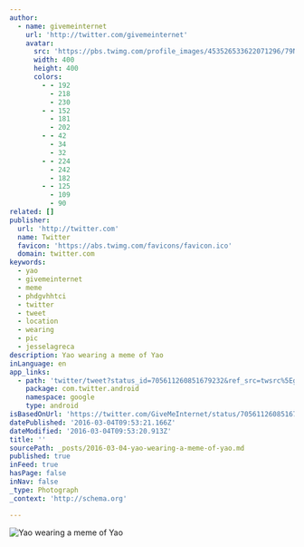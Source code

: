 ```yaml
---
author:
  - name: givemeinternet
    url: 'http://twitter.com/givemeinternet'
    avatar:
      src: 'https://pbs.twimg.com/profile_images/453526533622071296/79NYk2Bn_400x400.jpeg'
      width: 400
      height: 400
      colors:
        - - 192
          - 218
          - 230
        - - 152
          - 181
          - 202
        - - 42
          - 34
          - 32
        - - 224
          - 242
          - 182
        - - 125
          - 109
          - 90
related: []
publisher:
  url: 'http://twitter.com'
  name: Twitter
  favicon: 'https://abs.twimg.com/favicons/favicon.ico'
  domain: twitter.com
keywords:
  - yao
  - givemeinternet
  - meme
  - phdgvhhtci
  - twitter
  - tweet
  - location
  - wearing
  - pic
  - jesselagreca
description: Yao wearing a meme of Yao
inLanguage: en
app_links:
  - path: 'twitter/tweet?status_id=705611260851679232&ref_src=twsrc%5Egoogle%7Ctwcamp%5Eandroidseo%7Ctwgr%5Estatus%7Ctwterm%5E705611260851679232'
    package: com.twitter.android
    namespace: google
    type: android
isBasedOnUrl: 'https://twitter.com/GiveMeInternet/status/705611260851679232'
datePublished: '2016-03-04T09:53:21.166Z'
dateModified: '2016-03-04T09:53:20.913Z'
title: ''
sourcePath: _posts/2016-03-04-yao-wearing-a-meme-of-yao.md
published: true
inFeed: true
hasPage: false
inNav: false
_type: Photograph
_context: 'http://schema.org'

---
```

![Yao wearing a meme of Yao](https://pbs.twimg.com/media/CcrVs_5VIAAovH0.jpg:large)